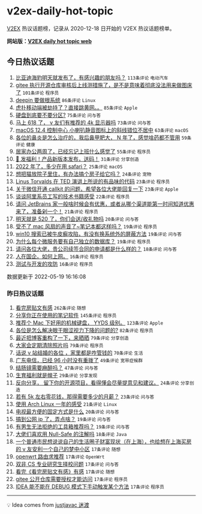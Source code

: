 # v2ex-daily-hot-topic

[V2EX](https://www.v2ex.com/) 热议话题榜，记录从 2020-12-18 日开始的 V2EX 热议话题榜单。

**网站版：[V2EX daily hot topic web](https://boojack.github.io/v2ex-daily-hot-topic-web/)**

## 今日热议话题

<!-- TODAY BEGIN -->

1. [比亚迪海豹明天就发布了，有感兴趣的朋友吗？](https://www.v2ex.com/t/853870) `113条评论` `电动汽车`
1. [gitee 执行开源仓库审核后上线测措施了，是不是意味着彻底没法用来做图床了](https://www.v2ex.com/t/853942) `101条评论` `程序员`
1. [deepin 要做根系统](https://www.v2ex.com/t/853913) `86条评论` `Linux`
1. [虎扑移动端被劫持了？直接跳黄网。。](https://www.v2ex.com/t/853925) `85条评论` `Apple`
1. [硬盘到底要不要分区?](https://www.v2ex.com/t/853933) `75条评论` `问与答`
1. [马上 618 了， v 友们有推荐的 4k 显示器吗](https://www.v2ex.com/t/853842) `73条评论` `问与答`
1. [macOS 12.4 控制中心 小喇叭静音图标上的斜线错位不居中](https://www.v2ex.com/t/853864) `63条评论` `macOS`
1. [各位的鼻炎是怎么治疗的，我后鼻甲肥大， N 年了，感觉啥药都不管用](https://www.v2ex.com/t/853880) `59条评论` `健康`
1. [居家办公两周了，已经忘记上班什么感觉了](https://www.v2ex.com/t/853972) `55条评论` `程序员`
1. [🎁 发福利！产品新版本发布，送码！](https://www.v2ex.com/t/853963) `31条评论` `分享创造`
1. [2022 年了，多少在用 safari？](https://www.v2ex.com/t/854007) `25条评论` `macOS`
1. [想把猫放院子里住，有办法搞个房子给它吗？](https://www.v2ex.com/t/853872) `24条评论` `宠物`
1. [Linus Torvalds 在 TED 演讲上所说的有品味的代码](https://www.v2ex.com/t/854016) `23条评论` `程序员`
1. [关于微信开通 callkit 的问题，希望各位大佬能回复一下](https://www.v2ex.com/t/853979) `23条评论` `Apple`
1. [谈谈阿里系员工写的技术书籍感受](https://www.v2ex.com/t/853847) `22条评论` `程序员`
1. [请问 JetBrains 家一般啥时候会有优惠，或者从哪个渠道能第一时间知道优惠来了，准备剁一个！](https://www.v2ex.com/t/853944) `21条评论` `程序员`
1. [明天就是 520 了，你们会送/收礼物吗](https://www.v2ex.com/t/853886) `20条评论` `问与答`
1. [受不了 mac 风扇的声音了~笔记本都这样吗？](https://www.v2ex.com/t/853999) `19条评论` `程序员`
1. [win10 搜索已被牛皮癣攻陷，有没有换系统外的屏蔽方法](https://www.v2ex.com/t/853997) `19条评论` `问与答`
1. [为什么每个微服务要有自己独立的数据库？](https://www.v2ex.com/t/853852) `19条评论` `程序员`
1. [请问各位大佬，贵公司续签合同的申请都是什么样的？](https://www.v2ex.com/t/853975) `18条评论` `问与答`
1. [人在国企。如何上网。](https://www.v2ex.com/t/853987) `16条评论` `程序员`
1. [测试与开发的攻防](https://www.v2ex.com/t/853914) `16条评论` `程序员`

数据更新于 2022-05-19 16:16:08

<!-- TODAY END -->

### 昨日热议话题

<!-- YESTERDAY BEGIN -->

1. [看完房贴文有感](https://www.v2ex.com/t/853624) `262条评论` `随想`
1. [分享你正在使用的笔记软件](https://www.v2ex.com/t/853646) `145条评论` `程序员`
1. [推荐个 Mac 下好用的机械键盘， YYDS 级别。](https://www.v2ex.com/t/853651) `123条评论` `Apple`
1. [各位是怎么解决眼干眼涩视力下降的问题的?](https://www.v2ex.com/t/853605) `82条评论` `程序员`
1. [最近把博客重构了一下，来晒晒](https://www.v2ex.com/t/853641) `79条评论` `分享创造`
1. [大家会定期清除照片吗](https://www.v2ex.com/t/853648) `79条评论` `程序员`
1. [话说 v 站结婚的各位 ，家里都是咋管钱的](https://www.v2ex.com/t/853697) `70条评论` `生活`
1. [广东电信，已经 96 小时没有重拨了](https://www.v2ex.com/t/853603) `49条评论` `宽带症候群`
1. [结肠镜需要麻醉吗？](https://www.v2ex.com/t/853643) `47条评论` `问与答`
1. [生育福利就是幌子](https://www.v2ex.com/t/853800) `29条评论` `分享发现`
1. [反向分享， 留下你的开源项目，看得懂会尽量提意见和建议。](https://www.v2ex.com/t/853756) `24条评论` `分享创造`
1. [若有 5k 左右零花钱，那得需要多少的月薪？](https://www.v2ex.com/t/853657) `23条评论` `问与答`
1. [使用 Arch Linux 一年的感受](https://www.v2ex.com/t/853676) `21条评论` `Linux`
1. [电视最方便的固定方式是什么](https://www.v2ex.com/t/853737) `20条评论` `问与答`
1. [搞到公网 ip 了，弄点啥？](https://www.v2ex.com/t/853617) `19条评论` `问与答`
1. [有男生无法拒绝的工具箱推荐吗？](https://www.v2ex.com/t/853616) `19条评论` `问与答`
1. [大佬们喜欢用 Null-Safe 的注解吗](https://www.v2ex.com/t/853721) `18条评论` `Java`
1. [一个普通市民想说说自己的生活圈子财富现状（在上海），也给想在上海买房的 v 友安利一个自己的梦中小区](https://www.v2ex.com/t/853826) `17条评论` `随想`
1. [openwrt 路由求推荐](https://www.v2ex.com/t/853791) `17条评论` `OpenWrt`
1. [双非 CS 专业研究生择校问题](https://www.v2ex.com/t/853769) `17条评论` `问与答`
1. [看完《看完房贴文有感》有感](https://www.v2ex.com/t/853724) `17条评论` `随想`
1. [gitee 公开仓库需要授权才能访问](https://www.v2ex.com/t/853642) `17条评论` `程序员`
1. [IDEA 能不能在 DEBUG 模式下手动触发某个方法](https://www.v2ex.com/t/853615) `17条评论` `程序员`

<!-- YESTERDAY END -->

---

💡 Idea comes from [justjavac 迷渡](https://github.com/justjavac/)
